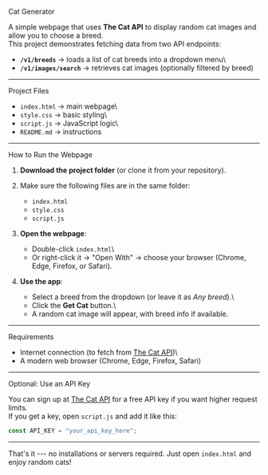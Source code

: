 Cat Generator 

A simple webpage that uses **The Cat API** to display random cat images
and allow you to choose a breed.\
This project demonstrates fetching data from two API endpoints:

-   **`/v1/breeds`** → loads a list of cat breeds into a dropdown menu\
-   **`/v1/images/search`** → retrieves cat images (optionally filtered
    by breed)

------------------------------------------------------------------------

Project Files

-   `index.html` → main webpage\
-   `style.css` → basic styling\
-   `script.js` → JavaScript logic\
-   `README.md` → instructions

------------------------------------------------------------------------

How to Run the Webpage

1.  **Download the project folder** (or clone it from your repository).

2.  Make sure the following files are in the same folder:

    -   `index.html`
    -   `style.css`
    -   `script.js`

3.  **Open the webpage**:

    -   Double-click `index.html`\
    -   Or right-click it → "Open With" → choose your browser (Chrome,
        Edge, Firefox, or Safari).

4.  **Use the app**:

    -   Select a breed from the dropdown (or leave it as *Any breed*).\
    -   Click the **Get Cat** button.\
    -   A random cat image will appear, with breed info if available.

------------------------------------------------------------------------

Requirements

-   Internet connection (to fetch from [The Cat
    API](https://thecatapi.com))\
-   A modern web browser (Chrome, Edge, Firefox, Safari)

------------------------------------------------------------------------
Optional: Use an API Key

You can sign up at [The Cat API](https://thecatapi.com) for a free API
key if you want higher request limits.\
If you get a key, open `script.js` and add it like this:

``` javascript
const API_KEY = "your_api_key_here";
```

------------------------------------------------------------------------

That's it --- no installations or servers required. Just open
`index.html` and enjoy random cats!
